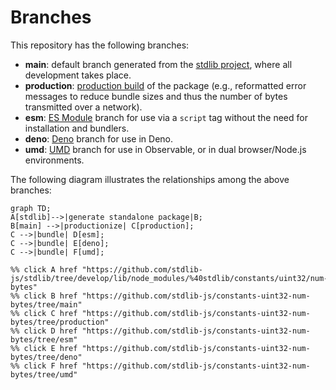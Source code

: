 <!--

@license Apache-2.0

Copyright (c) 2022 The Stdlib Authors.

Licensed under the Apache License, Version 2.0 (the "License");
you may not use this file except in compliance with the License.
You may obtain a copy of the License at

    http://www.apache.org/licenses/LICENSE-2.0

Unless required by applicable law or agreed to in writing, software
distributed under the License is distributed on an "AS IS" BASIS,
WITHOUT WARRANTIES OR CONDITIONS OF ANY KIND, either express or implied.
See the License for the specific language governing permissions and
limitations under the License.

-->

# Branches

This repository has the following branches:

-   **main**: default branch generated from the [stdlib project][stdlib-url], where all development takes place.
-   **production**: [production build][production-url] of the package (e.g., reformatted error messages to reduce bundle sizes and thus the number of bytes transmitted over a network).
-   **esm**: [ES Module][esm-url] branch for use via a `script` tag without the need for installation and bundlers.
-   **deno**: [Deno][deno-url] branch for use in Deno.
-   **umd**: [UMD][umd-url] branch for use in Observable, or in dual browser/Node.js environments.

The following diagram illustrates the relationships among the above branches:

```mermaid
graph TD;
A[stdlib]-->|generate standalone package|B;
B[main] -->|productionize| C[production];
C -->|bundle| D[esm];
C -->|bundle| E[deno];
C -->|bundle| F[umd];

%% click A href "https://github.com/stdlib-js/stdlib/tree/develop/lib/node_modules/%40stdlib/constants/uint32/num-bytes"
%% click B href "https://github.com/stdlib-js/constants-uint32-num-bytes/tree/main"
%% click C href "https://github.com/stdlib-js/constants-uint32-num-bytes/tree/production"
%% click D href "https://github.com/stdlib-js/constants-uint32-num-bytes/tree/esm"
%% click E href "https://github.com/stdlib-js/constants-uint32-num-bytes/tree/deno"
%% click F href "https://github.com/stdlib-js/constants-uint32-num-bytes/tree/umd"
```

[stdlib-url]: https://github.com/stdlib-js/stdlib/tree/develop/lib/node_modules/%40stdlib/constants/uint32/num-bytes
[production-url]: https://github.com/stdlib-js/constants-uint32-num-bytes/tree/production
[deno-url]: https://github.com/stdlib-js/constants-uint32-num-bytes/tree/deno
[umd-url]: https://github.com/stdlib-js/constants-uint32-num-bytes/tree/umd
[esm-url]: https://github.com/stdlib-js/constants-uint32-num-bytes/tree/esm